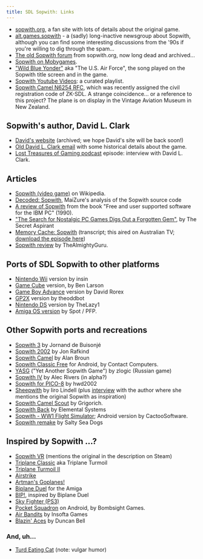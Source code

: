 ```yaml
---
title: SDL Sopwith: Links
---
```


* [sopwith.org](http://www.sopwith.org/), a fan site with lots of details
  about the original game.
* [alt.games.sopwith](https://groups.google.com/g/alt.games.sopwith) - a (sadly)
  long-inactive newsgroup about Sopwith, although you can find some
  interesting discussions from the '90s if you're willing to dig through the
  spam...
* [The old Sopwith forum](https://web.archive.org/web/20020620233656/http://pub50.ezboard.com/fsopwithfrm1)
  from sopwith.org, now long dead and archived...
* [Sopwith on Mobygames](https://www.mobygames.com/game/1380/sopwith/).
* ["Wild Blue Yonder"](https://en.wikipedia.org/wiki/The_U.S._Air_Force_\(song\))
  aka "The U.S. Air Force", the song played on the Sopwith title screen and in
  the game.
* [Sopwith Youtube Videos](https://www.youtube.com/playlist?list=PLHt4bcu83-6QJexQ8pYlS42jEkmA3C7RW):
  a curated playlist.
* [Sopwith Camel N6254 RFC](https://www.aerialvisuals.ca/AirframeDossier.php?Serial=29479),
  which was recently assigned the civil registration code of ZK-SDL. A strange
  coincidence... or a reference to this project? The plane is on display in
  the Vintage Aviation Museum in New Zealand.

## Sopwith's author, David L. Clark

* [David's website](https://web.archive.org/web/20190425101807/http://davidlclark.com/)
  (archived; we hope David's site will be back soon!)
* [Old David L. Clark email](https://groups.google.com/g/alt.games.sopwith/c/Ru44q8XvXEk/m/bR-HUt-rQQQJ)
  with some historical details about the game.
* [Lost Treasures of Gaming podcast](https://archive.org/details/LostTreasures002-Sopwith)
  episode: interview with David L. Clark.

## Articles

* [Sopwith (video game)](https://en.wikipedia.org/wiki/Sopwith_\(video_game\))
  on Wikipedia.
* [Decoded: Sopwith](http://www.maizure.org/projects/decoded-sopwith/), MaiZure's analysis of the Sopwith source code
* [A review of Sopwith](free-ibmpc.md) from the book "Free and user supported
  software for the IBM PC" (1990).
* ["The Search for Nostalgic PC Games Digs Out a Forgotten Gem"](https://medium.com/sepia-sententiae/the-search-for-nostalgic-pc-games-digs-out-a-forgotten-gem-d4e67f1297be),
  by The Secret Aspirant
* [Memory Cache: Sopwith](https://www.abc.net.au/tv/goodgame/stories/s4295505.htm)
  (transcript; this aired on Australian TV; [download the episode here](https://abcmedia.akamaized.net/tv/goodgame/vodcast/goodgame_2015_s11_ep27.mp4))
* [Sopwith review](http://www.thealmightyguru.com/Wiki/index.php?title=Sopwith)
  by TheAlmightyGuru.

## Ports of SDL Sopwith to other platforms

* [Nintendo Wii](https://wiibrew.org/wiki/SDL_Sopwith) version by insin
* [Game Cube](https://code.google.com/archive/p/gamecubesopwith/) version,
  by Ben Larson
* [Game Boy Advance](http://davr.org/sopwith/) version by David Rorex
* [GP2X](https://dl.openhandhelds.org/cgi-bin/gp2x.cgi?xesybluddjmvmd,0,0,0,27,923)
  version by theoddbot
* [Nintendo DS](https://www.gamebrew.org/wiki/Sopwith) version by TheLazy1
* [Amiga OS version](http://os4depot.net/index.php?function=showfile&file=game/shmup/sdlsopwith.lha)
  by Spot / PFP.

## Other Sopwith ports and recreations

* [Sopwith 3](http://sopwith3.sourceforge.net/) by Jornand de Buisonjé
* [Sopwith 2002](https://sourceforge.net/projects/sopwith/) by Jon Rafkind
* [Sopwith Camel](http://sopwithcamel.sourceforge.net/) by Alan Broun
* [Sopwith Classic Free](https://play.google.com/store/apps/details?id=com.contactcom.dolphinfighter)
  for Android, by Contact Computers.
* [YASG](https://sourceforge.net/projects/yasg/) ("Yet Another Sopwith Game")
  by zlogic (Russian game)
* [Sopwith IV](http://www.alecrivers.com/sopwith/) by Alec Rivers (in alpha?)
* [Sopwith for PICO-8](https://www.lexaloffle.com/bbs/?tid=31530) by hwd2002
* [Sheepwith](https://iirolindell.itch.io/sheepwith) by Iiro Lindell
  (plus [interview](https://ninichimusic.com/blog/2017/introducing-the-game-robber-docks)
  with the author where she mentions the original Sopwith as inspiration)
* [Sopwith Camel Scout](https://grigorich.itch.io/sopwith-camel) by Grigorich.
* [Sopwith Back](https://js13kgames.com/entries/sopwith-back) by Elemental Systems
* [Sopwith - WW1 Flight Simulator](https://apkcombo.com/sopwith-ww1-flight-simulator/com.cactoosoftware.sopwith/);
  Android version by CactooSoftware.
* [Sopwith remake](https://saltyseadogs.itch.io/sopwith) by Salty Sea Dogs

## Inspired by Sopwith ...?

* [Sopwith VR](https://store.steampowered.com/app/998660/Sopwith_VR/)
  (mentions the original in the description on Steam)
* [Triplane Classic](http://triplane.sourceforge.net/) aka Triplane Turmoil
* [Triplane Turmoil II](http://triplane2.draconus.com/)
* [Airstrike](http://icculus.org/airstrike/)
* [Artman's Goplanes!](https://www.mobygames.com/game/artmans-goplanes)
* [Biplane Duel](https://www.youtube.com/watch?v=WEmhFFFpwjE) for the Amiga
* [BIP!](https://store.steampowered.com/app/1285200/Bip/),
  inspired by Biplane Duel
* [Sky Fighter (PS3)](https://www.metacritic.com/game/playstation-3/sky-fighter)
* [Pocket Squadron](https://play.google.com/store/apps/details?id=com.bombsight.biplane.android)
  on Android, by Bombsight Games.
* [Air Bandits](https://air-bandits.soft112.com/) by Insofta Games
* [Blazin' Aces](https://duncanbellsa.itch.io/blazin-aces) by Duncan Bell

### And, uh...

* [Turd Eating Cat](https://www.youtube.com/watch?v=1rZFk9ww29U)
  (note: vulgar humor)

